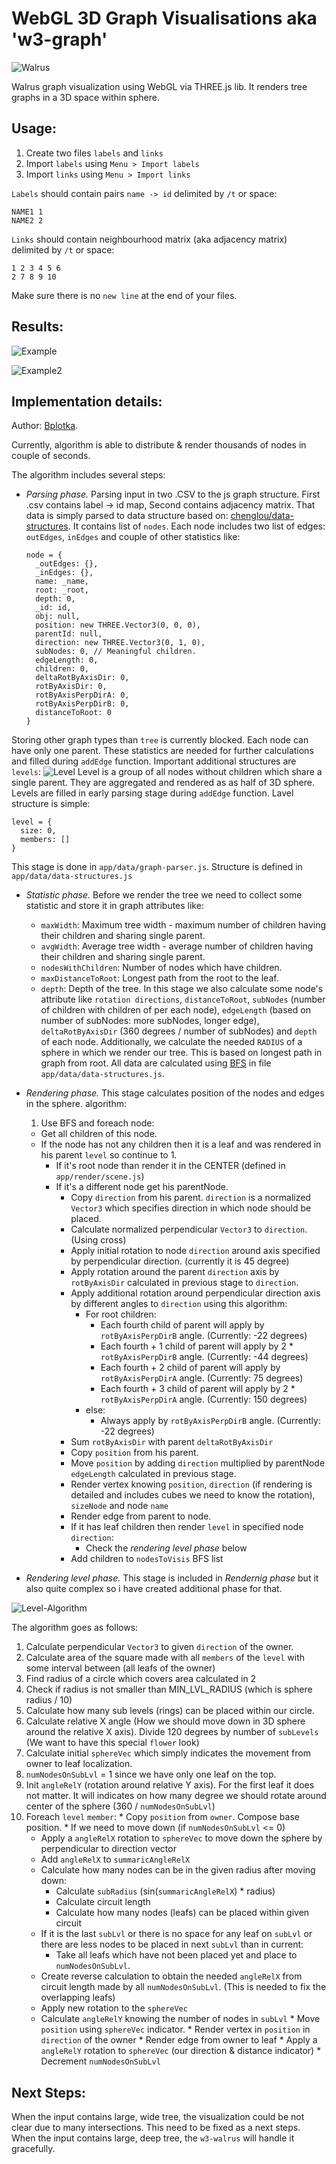 # WebGL 3D Graph Visualisations aka 'w3-graph'

![Walrus](https://github.com/Bplotka/w3-graph/blob/master/doc/walrus.jpg)

Walrus graph visualization using WebGL via THREE.js lib.
It renders tree graphs in a 3D space within sphere.

## Usage:

1. Create two files `labels` and `links`
2. Import `labels` using `Menu > Import labels`
3. Import `links` using `Menu > Import links`

`Labels` should contain pairs `name -> id` delimited by `/t` or space:

```
NAME1 1
NAME2 2
```

`Links` should contain neighbourhood matrix (aka adjacency matrix) delimited by `/t` or space:

```
1 2 3 4 5 6
2 7 8 9 10
```

Make sure there is no `new line` at the end of your files.

## Results:
![Example](https://github.com/Bplotka/w3-graph/blob/master/doc/w3-walrus-example.PNG)

![Example2](https://github.com/Bplotka/w3-graph/blob/master/doc/w3-walrus-example2.PNG)

## Implementation details:

Author: [Bplotka](https://github.com/Bplotka).


Currently, algorithm is able to distribute & render thousands of nodes in couple of seconds.

The algorithm includes several steps:
* _Parsing phase._ Parsing input in two .CSV to the js graph structure.
First .csv contains label -> id map, Second contains adjacency matrix.
That data is simply parsed to data structure based on: [chenglou/data-structures](https://github.com/chenglou/data-structures).
It contains list of `nodes`. Each node includes two list of edges: `outEdges`,
`inEdges` and couple of other statistics like:

    ```
    node = {
      _outEdges: {},
      _inEdges: {},
      name: _name,
      root: _root,
      depth: 0,
      _id: id,
      obj: null,
      position: new THREE.Vector3(0, 0, 0),
      parentId: null,
      direction: new THREE.Vector3(0, 1, 0),
      subNodes: 0, // Meaningful children.
      edgeLength: 0,
      children: 0,
      deltaRotByAxisDir: 0,
      rotByAxisDir: 0,
      rotByAxisPerpDirA: 0,
      rotByAxisPerpDirB: 0,
      distanceToRoot: 0
    }
  ```
Storing other graph types than `tree` is currently blocked. Each node can have only one parent.
These statistics are needed for further calculations and filled during `addEdge` function.
Important additional structures are `levels`:
![Level](https://github.com/Bplotka/w3-graph/blob/master/doc/w3-walrus-level.PNG)
Level is a group of all nodes without children which share a single parent. They are aggregated and rendered as as half of 3D sphere. Levels are filled in early parsing stage during `addEdge` function.
Lavel structure is simple:
  ```
  level = {
    size: 0,
    members: []
  }
  ```
This stage is done in `app/data/graph-parser.js`. Structure is defined in `app/data/data-structures.js`

* _Statistic phase._ Before we render the tree we need to collect some statistic and store it in graph attributes like:
  * `maxWidth`: Maximum tree width - maximum number of children having their children and sharing single parent.
  * `avgWidth`: Average tree width - average number of children having their children and sharing single parent.
  * `nodesWithChildren`: Number of nodes which have children.
  * `maxDistanceToRoot`: Longest path from the root to the leaf.
  * `depth`: Depth of the tree.
In this stage we also calculate some node's attribute like `rotation directions`, `distanceToRoot`, `subNodes` (number of children with children of per each node), `edgeLength` (based on number of subNodes: more subNodes, longer edge), `deltaRotByAxisDir` (360 degrees / number of subNodes) and `depth` of each node.
Additionally, we calculate the needed `RADIUS` of a sphere in which we render our tree. This is based on longest path in graph from root.
All data are calculated using [BFS](https://en.wikipedia.org/wiki/Breadth-first_search) in file `app/data/data-structures.js`.

* _Rendering phase._ This stage calculates position of the nodes and edges in the sphere.
algorithm:
  1. Use BFS and foreach node:
    * Get all children of this node.
    * If the node has not any children then it is a leaf and was rendered in his parent `level` so continue to 1.
      * If it's root node than render it in the CENTER (defined in `app/render/scene.js`)
      * If it's a different node get his parentNode.
        * Copy `direction` from his parent. `direction` is a normalized `Vector3` which specifies direction in which node should be placed.
        * Calculate normalized perpendicular `Vector3` to `direction`. (Using cross)
        * Apply initial rotation to node `direction` around axis specified by perpendicular direction. (currently it is 45 degree)
        * Apply rotation around the parent `direction` axis by `rotByAxisDir` calculated in previous stage to `direction`.
        * Apply additional rotation around perpendicular direction axis by different angles to `direction` using this algorithm:
          * For root children:
            * Each fourth child of parent will apply by `rotByAxisPerpDirB` angle. (Currently: -22 degrees)
            * Each fourth + 1 child of parent will apply by 2 * `rotByAxisPerpDirB` angle. (Currently: -44 degrees)
            * Each fourth + 2 child of parent will apply by `rotByAxisPerpDirA` angle. (Currently: 75 degrees)
            * Each fourth + 3 child of parent will apply by 2 * `rotByAxisPerpDirA` angle. (Currently: 150 degrees)
          * else:
            * Always apply by `rotByAxisPerpDirB` angle. (Currently: -22 degrees)
        * Sum `rotByAxisDir` with parent `deltaRotByAxisDir`
        * Copy `position` from his parent.
        * Move `position` by adding `direction` multiplied by parentNode `edgeLength` calculated in previous stage.
        * Render vertex knowing `position`, `direction` (if rendering is detailed and includes cubes we need to know the rotation), `sizeNode` and node `name`
        * Render edge from parent to node.
        * If it has leaf children then render `level` in specified node `direction`:
          * Check the _rendering level phase_ below
        * Add children to `nodesToVisis` BFS list
 * _Rendering level phase._ This stage is included in _Rendernig phase_ but it also quite complex so i have created additional phase for that.

 ![Level-Algorithm](https://github.com/Bplotka/w3-graph/blob/master/doc/w3-walrus-level-alg.PNG)

 The algorithm goes as follows:
   1. Calculate perpendicular `Vector3` to given `direction` of the owner.
   2. Calculate area of the square made with all `members` of the `level` with some interval between (all leafs of the owner)
   3. Find radius of a circle which covers area calculated in 2
   4. Check if radius is not smaller than MIN_LVL_RADIUS (which is sphere radius / 10)
   5. Calculate how many sub levels (rings) can be placed within our circle.
   6. Calculate relative X angle (How we should move down in 3D sphere around the relative X axis). Divide 120 degrees by number of `subLevels` (We want to have this special `flower` look)
   7. Calculate initial `sphereVec` which simply indicates the movement from owner to leaf localization.
   8. `numNodesOnSubLvl` = 1 since we have only one leaf on the top.
   9. Init `angleRelY` (rotation around relative Y axis). For the first leaf it does not matter. It will indicates on how many degree we should rotate around center of the sphere (360 / `numNodesOnSubLvl`)
   10. Foreach `level` `member`:
     * Copy `position` from `owner`. Compose base position.
     * If we need to move down (if `numNodesOnSubLvl` <= 0)
        * Apply a `angleRelX` rotation to `sphereVec` to move down the sphere by perpendicular to direction vector
        * Add `angleRelX` to `summaricAngleRelX`
        * Calculate how many nodes can be in the given radius after moving down:
          * Calculate `subRadius` (sin(`summaricAngleRelX`) * radius)
          * Calculate circuit length
          * Calculate how many nodes (leafs) can be placed within given circuit
        * If it is the last `subLvl` or there is no space for any leaf on `subLvl` or there are less nodes to be placed in next `subLvl` than in current:
          * Take all leafs which have not been placed yet and place to `numNodesOnSubLvl`.
        * Create reverse calculation to obtain the needed `angleRelX` from circuit length made by all `numNodesOnSubLvl`. (This is needed to fix the overlapping leafs)
        * Apply new rotation to the `sphereVec`
        * Calculate `angleRelY` knowing the number of nodes in `subLvl`
     * Move `position` using `sphereVec` indicator.
     * Render vertex in `position` in `direction` of the owner
     * Render edge from owner to leaf
     * Apply a `angleRelY` rotation to `sphereVec` (our direction & distance indicator)
     * Decrement `numNodesOnSubLvl`

## Next Steps:

When the input contains large, wide tree, the visualization could be not clear due to many intersections.
This need to be fixed as a next steps.
When the input contains large, deep tree, the `w3-walrus` will handle it gracefully.
